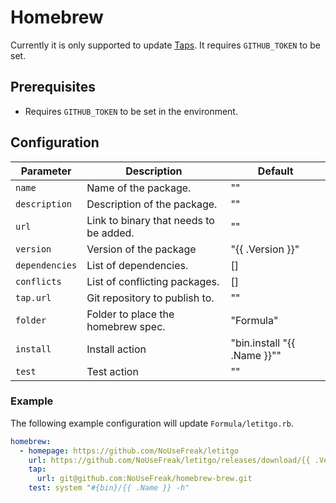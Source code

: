 # Homebrew

Currently it is only supported to update [Taps](https://docs.brew.sh/Taps).
It requires `GITHUB_TOKEN` to be set. 

## Prerequisites

- Requires `GITHUB_TOKEN` to be set in the environment.

## Configuration

Parameter | Description | Default
--- | --- | ---
`name` | Name of the package. | ""
`description` | Description of the package. | ""
`url` | Link to binary that needs to be added. | ""
`version` | Version of the package | "{{ .Version }}"
`dependencies` | List of dependencies. | []
`conflicts` | List of conflicting packages. | []
`tap.url` | Git repository to publish to. | ""
`folder` | Folder to place the homebrew spec. | "Formula"
`install` | Install action | "bin.install \"{{ .Name }}\""
`test` | Test action | ""

### Example

The following example configuration will update `Formula/letitgo.rb`.

```yaml
homebrew:
  - homepage: https://github.com/NoUseFreak/letitgo
    url: https://github.com/NoUseFreak/letitgo/releases/download/{{ .Version }}/darwin_amd64.zip
    tap:
      url: git@github.com:NoUseFreak/homebrew-brew.git
    test: system "#{bin}/{{ .Name }} -h"
```
